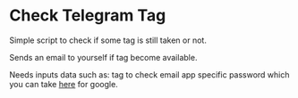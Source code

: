# Check Telegram Tag

Simple script to check if some tag is still taken or not.

Sends an email to yourself if tag become available.

Needs inputs data such as:
tag to check
email
app specific password which you can take [here](https://myaccount.google.com/apppasswords) for google.